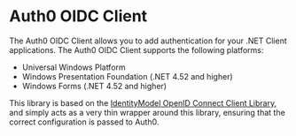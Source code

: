 # Auth0 OIDC Client

The Auth0 OIDC Client allows you to add authentication for your .NET Client applications. The Auth0 OIDC Client supports the following platforms:

* Universal Windows Platform
* Windows Presentation Foundation (.NET 4.52 and higher)
* Windows Forms (.NET 4.52 and higher)

This library is based on the [IdentityModel OpenID Connect Client Library](https://github.com/IdentityModel/IdentityModel.OidcClient2), and simply acts as a very thin wrapper around this library, ensuring that the correct configuration is passed to Auth0.


